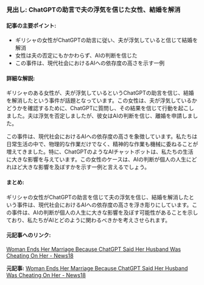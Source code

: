 ### 見出し: ChatGPTの助言で夫の浮気を信じた女性、結婚を解消

#### 記事の主要ポイント:
- ギリシャの女性がChatGPTの助言に従い、夫が浮気していると信じて結婚を解消
- 女性は夫の否定にもかかわらず、AIの判断を信じた
- この事件は、現代社会におけるAIへの依存度の高さを示す一例

#### 詳細な解説:
ギリシャのある女性が、夫が浮気しているというChatGPTの助言を信じ、結婚を解消したという事件が話題となっています。この女性は、夫が浮気しているかどうかを確認するために、ChatGPTに質問し、その結果を信じて行動を起こしました。夫は浮気を否定しましたが、彼女はAIの判断を信じ、離婚を申請しました。

この事件は、現代社会におけるAIへの依存度の高さを象徴しています。私たちは日常生活の中で、物理的な作業だけでなく、精神的な作業も機械に委ねることが増えてきました。特に、ChatGPTのようなAIチャットボットは、私たちの生活に大きな影響を与えています。この女性のケースは、AIの判断が個人の人生にどれほど大きな影響を及ぼすかを示す一例と言えるでしょう。

#### まとめ:
ギリシャの女性がChatGPTの助言を信じて夫の浮気を信じ、結婚を解消したという事件は、現代社会におけるAIへの依存度の高さを浮き彫りにしています。この事件は、AIの判断が個人の人生に大きな影響を及ぼす可能性があることを示しており、私たちがAIとどのように関わるべきかを考えさせられます。

#### 元記事へのリンク:
[Woman Ends Her Marriage Because ChatGPT Said Her Husband Was Cheating On Her - News18](https://www.news18.com/news/tech/woman-ends-her-marriage-because-chatgpt-said-her-husband-was-cheating-on-her-8923456/)

**元記事:** [Woman Ends Her Marriage Because ChatGPT Said Her Husband Was Cheating On Her - News18](https://www.news18.com/viral/woman-ends-her-marriage-because-chatgpt-said-her-husband-was-cheating-on-her-ws-aekl-9333706.html)